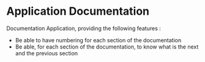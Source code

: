 # Application Documentation

Documentation Application, providing the following features :
- Be able to have numbering for each section of the documentation
- Be able, for each section of the documentation, to know what is the next and the previous section